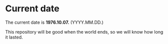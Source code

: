 # Current date

The current date is **1976.10.07.** (YYYY.MM.DD.)

This repository will be good when the world ends, so we will know how long it lasted.